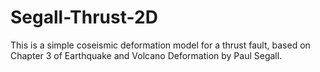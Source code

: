 # Segall-Thrust-2D
This is a simple coseismic deformation model for a thrust fault, based on Chapter 3 of Earthquake and Volcano Deformation by Paul Segall.
